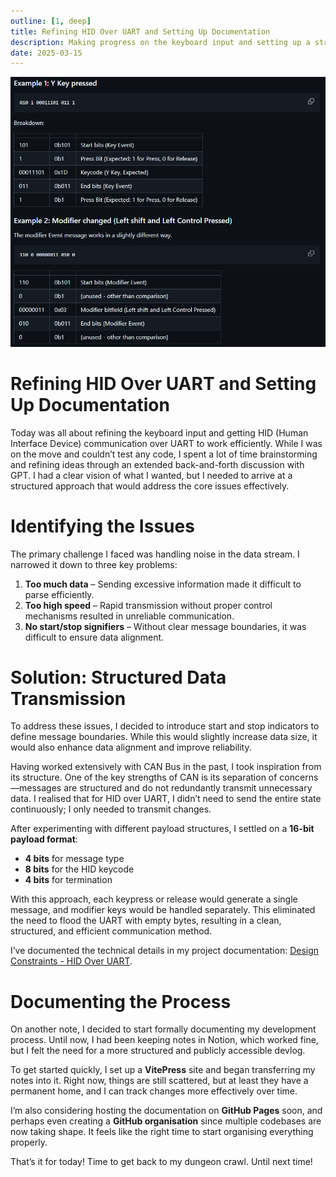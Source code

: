 ```yaml
---
outline: [1, deep]
title: Refining HID Over UART and Setting Up Documentation
description: Making progress on the keyboard input and setting up a structured documentation process.
date: 2025-03-15
---
```


<BlogTitle />

![15](15.png)


# Refining HID Over UART and Setting Up Documentation

Today was all about refining the keyboard input and getting HID (Human Interface Device) communication over UART to work efficiently. While I was on the move and couldn’t test any code, I spent a lot of time brainstorming and refining ideas through an extended back-and-forth discussion with GPT. I had a clear vision of what I wanted, but I needed to arrive at a structured approach that would address the core issues effectively.

# Identifying the Issues

The primary challenge I faced was handling noise in the data stream. I narrowed it down to three key problems:

1. **Too much data** – Sending excessive information made it difficult to parse efficiently.
2. **Too high speed** – Rapid transmission without proper control mechanisms resulted in unreliable communication.
3. **No start/stop signifiers** – Without clear message boundaries, it was difficult to ensure data alignment.

# Solution: Structured Data Transmission

To address these issues, I decided to introduce start and stop indicators to define message boundaries. While this would slightly increase data size, it would also enhance data alignment and improve reliability.

Having worked extensively with CAN Bus in the past, I took inspiration from its structure. One of the key strengths of CAN is its separation of concerns—messages are structured and do not redundantly transmit unnecessary data. I realised that for HID over UART, I didn’t need to send the entire state continuously; I only needed to transmit changes.

After experimenting with different payload structures, I settled on a **16-bit payload format**:

- **4 bits** for message type
- **8 bits** for the HID keycode
- **4 bits** for termination

With this approach, each keypress or release would generate a single message, and modifier keys would be handled separately. This eliminated the need to flood the UART with empty bytes, resulting in a clean, structured, and efficient communication method.

I’ve documented the technical details in my project documentation: [Design Constraints - HID Over UART](https://quantum-264.github.io/docs/documentation/Design/hid-over-uart.html).

# Documenting the Process

On another note, I decided to start formally documenting my development process. Until now, I had been keeping notes in Notion, which worked fine, but I felt the need for a more structured and publicly accessible devlog.

To get started quickly, I set up a **VitePress** site and began transferring my notes into it. Right now, things are still scattered, but at least they have a permanent home, and I can track changes more effectively over time.

I’m also considering hosting the documentation on **GitHub Pages** soon, and perhaps even creating a **GitHub organisation** since multiple codebases are now taking shape. It feels like the right time to start organising everything properly.

That’s it for today! Time to get back to my dungeon crawl. Until next time!

